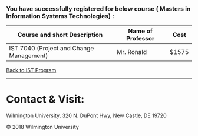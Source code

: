 ### You have successfully registered for below course ( Masters in  Information Systems Technologies) :

|Course and short Description| Name of Professor |Cost | 
|---| --- | --- |
|IST 7040 (Project and Change Management) | Mr. Ronald | $1575|

<a href="https://tuojeanbaptiste.github.io/TeamC/msist.html" style="right;">Back to IST Program</a>

---

# Contact & Visit: 
Wilmington University, 
320 N. 
DuPont Hwy, 
New Castle, DE 19720 

<div>
   &copy; 2018 Wilmington University
</div>
